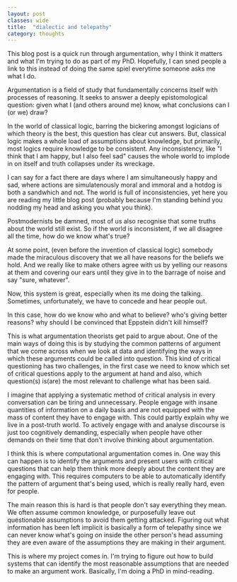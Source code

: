 ```yaml
---
layout: post
classes: wide
title:  "dialectic and telepathy"
category: thoughts
---
```


This blog post is a quick run through argumentation, why I think it matters and what I'm trying to do as part of my PhD. Hopefully, I can sned people a link to this instead of doing the same spiel everytime someone asks me what I do.

Argumentation is a field of study that fundamentally concerns itself with processes of reasoning. It seeks to answer a deeply epistomological question: given what I (and others around me) know, what conclusions can I (or we) draw? 

In the world of classical logic, barring the bickering amongst logicians of which theory is the best, this question has clear cut answers. But, classical logic makes a whole load of assumptions about knowledge, but primarily, most logics require knowledge to be consistent. Any inconsistency, like "I think that I am happy, but I also feel sad" causes the whole world to implode in on itself and truth collapses under its wreckage.

I can say for a fact there are days where I am simultaneously happy and sad, where actions are simulatenously moral and immoral and a hotdog is both a sandwhich and not. The world is full of inconsistencies, yet here you are reading my little blog post (probably because I'm standing behind you nodding my head and asking you what you think). 

Postmodernists be damned, most of us also recognise that some truths about the world still exist. So if the world is inconsistent, if we all disagree all the time, how do we know what's true?

At some point, (even before the invention of classical logic) somebody made the miraculous discovery that we all have reasons for the beliefs we hold. And we really like to make others agree with us by yelling our reasons at them and covering our ears until they give in to the barrage of noise and say "sure, whatever".

Now, this system is great, especially when its me doing the talking. Sometimes, unfortunately, we have to concede and hear people out.

In this case, how do we know who and what to believe? who's giving better reasons? why should I be convinced that Eppstein didn't kill himself?

This is what argumentation theorists get paid to argue about. One of the main ways of doing this is by studying the common patterns of argument that we come across when we look at data and identifying the ways in which these arguments could be called into question. This kind of critical questioning has two challenges, in the first case we need to know which set of critical questions apply to the argument at hand and also, which question(s) is(are) the most relevant to challenge what has been said. 

I imagine that applying a systematic method of critical analysis in every conversation can be tiring and unnecessary. People engage with insane quantities of information on a daily basis and are not equipped with the mass of content they have to engage with. This could partly explain why we live in a post-truth world. To actively engage with and analyse discourse is just too cognitively demanding, especially when people have other demands on their time that don't involve thinking about argumentation.

I think this is where computational argumentation comes in. One way this can happen is to identify the arguments and present users with critical questions that can help them think more deeply about the content they are engaging with. This requires computers to be able to automatically identify the pattern of argument that's being used, which is really really hard, even for people. 

The main reason this is hard is that people don't say everything they mean. We often assume common knowledge, or purposefully leave out questionable assumptions to avoid them getting attacked. Figuring out what information has been left implicit is basically a form of telepathy since we can never know what's going on inside the other person's head assuming they are even aware of the assumptions they are making in their argument.

This is where my project comes in. I'm trying to figure out how to build systems that can identify the most reasonable assumptions that are needed to make an argument work. Basically, I'm doing a PhD in mind-reading.